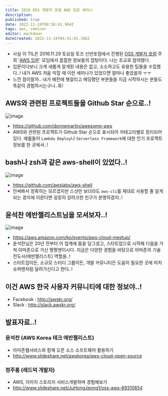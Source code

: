 ```yaml
---
title: 2016 OSS 개발자 포럼 AWS 입문 세미나
description: 
published: true
date: 2022-11-24T08:58:41.964Z
tags: aws, seminar
editor: markdown
dateCreated: 2022-11-24T04:41:01.386Z
---
```


- 사실 이 TIL은 2016.11.29 토요일 토즈 신반포점에서 진행된 [OSS 개발자 포럼](https://www.facebook.com/groups/567834989912160/) 주최 '[AWS 입문](http://onoffmix.com/event/82894)' 모임에서 줍줍한 정보들의 잡탕이다. 나는 조교로 참여했다.
- 입문이다보니 크게 새롭게 알게된 내용은 없고, 소소하고도 유용한 팁들을 수집했다..! 내가 AWS 처음 익힐 때 이런 세미나가 있었으면 얼마나 좋았을까 ㅜㅜ
- 느낀 점이랄까.. 내가 예전에 헷갈리고 헤딩했던 부분들을 지금 시작하시는 분들도 똑같이 경험하시는구나..흑!

## AWS와 관련된 프로젝트들을 Github Star 순으로..!
![image](https://cloud.githubusercontent.com/assets/8033320/20456026/222b0ba8-aeae-11e6-888f-c729d4d4f47c.png)
- https://github.com/donnemartin/awesome-aws
- AWS와 관련된 프로젝트가 Github Star 순으로 표시되어 카테고리별로 정리되어있다. 예를들어 `Lambda Deploy`나 `Serverless Framework`에 대한 인기 프로젝트 정보를 한 곳에서..!

## bash나 zsh과 같은 aws-shell이 있었다..!
![image](https://camo.githubusercontent.com/08dc8752b3927b66f9a5237205efaa8e88aacb6c/68747470733a2f2f6177732d646576656c6f7065722d626c6f672d6d656469612e73332d75732d776573742d322e616d617a6f6e6177732e636f6d2f636c692f53757065722d4368617267652d596f75722d4157532d436f6d6d616e642d4c696e652d457870657269656e63652d776974682d6177732d7368656c6c2f6177732d7368656c6c2d66696e616c2e676966)
- https://github.com/awslabs/aws-shell
- 안써봐서 정확히는 모르겠지만 스샷만 보더라도 `aws-cli`를 제대로 사용할 줄 알게되는 경지에 이른다면 굉장히 강려크한 친구가 분명하겠지..!

## 윤석찬 에반젤리스트님을 모셔보자..!
![image](https://cloud.githubusercontent.com/assets/8033320/20456031/3c71e9fa-aeae-11e6-91b7-bd77199838aa.png)
- https://aws.amazon.com/ko/events/aws-cloud-meetup/
- 윤석찬님은 20년 전부터 이 업계에 몸을 담그셨고, 스타트업으로 시작해 다음을 거쳐 아마존으로 가신 짱짱맨이시다. 지금은 다양한 경험을 바탕으로 아마존의 기술 전도사(에반젤리스트) 역할을..!
- 스타트업이든, 소규모 스터디 그룹이든, 개발 커뮤니티든 도움이 필요한 곳에 마치 슈퍼맨처럼 달려가신다고 한다..!

## 이건 AWS 한국 사용자 커뮤니티에 대한 정보야..!
- Facebook : http://awskr.org/
- Slack : http://slack.awskr.org/

## 발표자료..!
### 윤석찬 (AWS Korea 테크 에반젤리스트)
- 아마존웹서비스와 함께 오픈 소스 소프트웨어 활용하기
- http://www.slideshare.net/awskorea/aws-cloud-open-source

### 정주홍 (레드덕 개발자)
- AWS, 이미지 스토리지 서비스개발하며 경험해보기
- http://www.slideshare.net/JuHongJeong1/oss-aws-69310654
